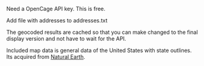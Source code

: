 Need a OpenCage API key. This is free.

Add file with addresses to addresses.txt 

The geocoded results are cached so that you can make changed to the final display version and not have to wait for the API.


Included map data is general data of the United States with state outlines. Its acquired from [Natural Earth](https://www.naturalearthdata.com).
